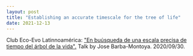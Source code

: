 ```yaml
---
layout: post
title: "Establishing an accurate timescale for the tree of life"
date: 2021-12-13
---
```

Club Eco-Evo Latinnoamérica: <a href="https://www.youtube.com/watch?v=uHmd8fQD294&t=3206s">"En buúsqueda de una escala precisa de tiempo del árbol de la vida".</a> Talk by Jose Barba-Montoya. 2020/09/30.
